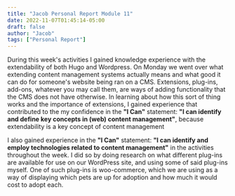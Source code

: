 ```yaml
---
title: "Jacob Personal Report Module 11"
date: 2022-11-07T01:45:14-05:00
draft: false
author: "Jacob"
tags: ["Personal Report"]
---
```


During this week's activities I gained knowledge experience with the extendability of both Hugo and Wordpress. On Monday we went over what extending content management systems actually means and what good it can do for someone's website being ran on a CMS. Extensions, plug-ins, add-ons, whatever you may call them, are ways of adding functionality that the CMS does not have otherwise. In learning about how this sort of thing works and the importance of extensions, I gained experience that contributed to the my confidence in the **"I Can"** statement: **"I can identify and define key concepts in (web) content management"**, because extendability is a key concept of content management

I also gained experience in the **"I Can"** statement: **"I can identify and employ technologies related to content management"** in the activities throughout the week. I did so by doing research on what different plug-ins are available for use on our WordPress site, and using some of said plug-ins myself. One of such plug-ins is woo-commerce, which we are using as a way of displaying which pets are up for adoption and how much it would cost to adopt each. 
